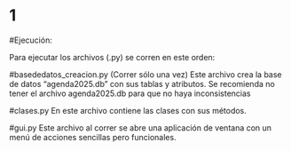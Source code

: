 # 1

#Ejecución:

Para ejecutar los archivos (.py) se corren en este orden:

#basededatos_creacion.py   (Correr sólo una vez)
Este archivo crea la base de datos “agenda2025.db” con sus tablas y atributos. 
Se recomienda no tener el archivo agenda2025.db para que no haya inconsistencias

#clases.py
En este archivo contiene las clases con sus métodos. 

#gui.py 
Este archivo al correr se abre una aplicación de ventana con un menú de acciones sencillas pero funcionales. 
